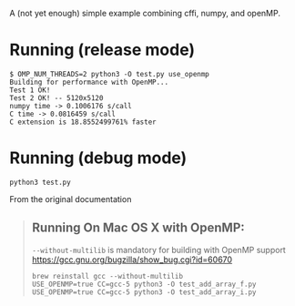 A (not yet enough) simple example combining
cffi, numpy, and openMP.

# Running (release mode)

```
$ OMP_NUM_THREADS=2 python3 -O test.py use_openmp
Building for performance with OpenMP...
Test 1 OK!
Test 2 OK! -- 5120x5120
numpy time -> 0.1006176 s/call
C time -> 0.0816459 s/call
C extension is 18.8552499761% faster
```

# Running (debug mode)

```
python3 test.py
```

From the original documentation
>## Running On Mac OS X with OpenMP:
>`--without-multilib` is mandatory for building with OpenMP support https://gcc.gnu.org/bugzilla/show_bug.cgi?id=60670
>```
>brew reinstall gcc --without-multilib
>USE_OPENMP=true CC=gcc-5 python3 -O test_add_array_f.py
>USE_OPENMP=true CC=gcc-5 python3 -O test_add_array_i.py
>```
